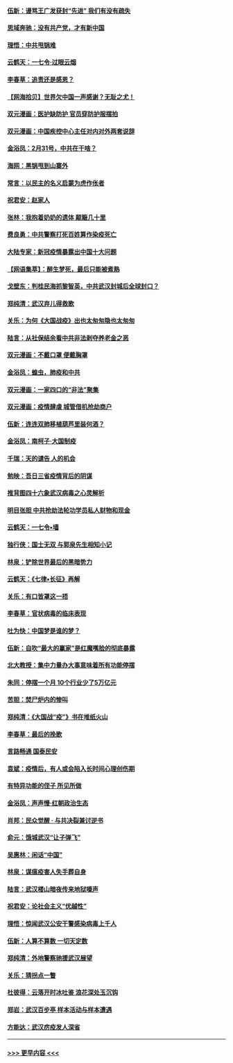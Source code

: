 #### [伍新：谩骂王广发获封“先进” 我们有没有疏失](../pages/nsc993/n11926101.md?t=03092032) 
#### [思域奔驰：没有共产党，才有新中国](../pages/nsc993/n11926058.md?t=03092032) 
#### [理悟：中共甩锅难](../pages/nsc993/n11925355.md?t=03092032) 
#### [云鹤天：一七令·过眼云烟](../pages/nsc993/n11925284.md?t=03092032) 
#### [李春草：追责还是感恩？](../pages/nsc993/n11925274.md?t=03092032) 
#### [【网海拾贝】世界欠中国一声感谢？无耻之尤！](../pages/nsc993/n11925239.md?t=03092032) 
#### [双元漫画：医护缺防护 官员穿防护服摆拍](../pages/nsc993/n11923899.md?t=03092032) 
#### [双元漫画：中国疾控中心主任对内对外两套说辞](../pages/nsc993/n11921994.md?t=03092032) 
#### [金浴凤：2月31号，中共在干啥？](../pages/nsc993/n11922706.md?t=03092032) 
#### [海网：黑锅甩到山寨外](../pages/nsc993/n11922688.md?t=03092032) 
#### [常言：以民主的名义启蒙为虎作伥者](../pages/nsc993/n11922217.md?t=03092032) 
#### [祝君安：赵家人](../pages/nsc993/n11922209.md?t=03092032) 
#### [张林：我抱着奶奶的遗体 颠簸几十里](../pages/nsc993/n11920945.md?t=03092032) 
#### [费良勇：中共警察打死百姓算作染疫死亡](../pages/nsc993/n11919264.md?t=03092032) 
#### [大陆专家：新冠疫情暴露出中国十大问题](../pages/nsc993/n11919187.md?t=03092032) 
#### [【网语集萃】：醉生梦死，最后只能被煮熟](../pages/nsc993/n11918994.md?t=03092032) 
#### [戈壁东：判桂民海抓黎智英，中共武汉封城后全球封口？](../pages/nsc993/n11917982.md?t=03092032) 
#### [郑纯清：武汉弃儿得救歌](../pages/nsc993/n11917881.md?t=03092032) 
#### [关乐：为何《大国战疫》出也太匆匆隐也太匆匆](../pages/nsc993/n11917792.md?t=03092032) 
#### [陆言：从社保结余看中共非法剥夺养老金之恶](../pages/nsc993/n11917084.md?t=03092032) 
#### [双元漫画：不戴口罩 便戴胸罩](../pages/nsc993/n11916447.md?t=03092032) 
#### [金浴凤：蝗虫，肺疫和中共](../pages/nsc993/n11916904.md?t=03092032) 
#### [双元漫画：一家四口的“非法”聚集](../pages/nsc993/n11916378.md?t=03092032) 
#### [双元漫画：疫情肆虐 城管借机抢劫商户](../pages/nsc993/n11916310.md?t=03092032) 
#### [伍新：连连双肺移植葫芦里装何酒？](../pages/nsc993/n11913667.md?t=03092032) 
#### [金浴凤：南柯子·大国制疫](../pages/nsc993/n11913657.md?t=03092032) 
#### [千瑞：天的谴告  人的机会](../pages/nsc993/n11913309.md?t=03092032) 
#### [勉映：吾日三省疫情背后的阴谋](../pages/nsc993/n11913079.md?t=03092032) 
#### [推背图四十六象武汉病毒之心灵解析](../pages/nsc993/n11911761.md?t=03092032) 
#### [明目张胆 中共抢劫法轮功学员私人财物和现金](../pages/nsc993/n11910262.md?t=03092032) 
#### [云鹤天：一七令▪墙](../pages/nsc993/n11910627.md?t=03092032) 
#### [独行侠：国士无双 与郭泉先生相知小记](../pages/nsc993/n11910613.md?t=03092032) 
#### [林泉：铲除世界最后的黑暗势力](../pages/nsc993/n11909320.md?t=03092032) 
#### [云鹤天：《七律▪长征》再解](../pages/nsc993/n11909327.md?t=03092032) 
#### [关乐：有口皆罩这一捂](../pages/nsc993/n11908393.md?t=03092032) 
#### [李春草：官状病毒的临床表现](../pages/nsc993/n11908339.md?t=03092032) 
#### [吐为快：中国梦是谁的梦？](../pages/nsc993/n11906564.md?t=03092032) 
#### [伍新：自吹“最大的赢家”是红魔嘴脸的彻底暴露](../pages/nsc993/n11906407.md?t=03092032) 
#### [北大教授：集中力量办大事意味着所有功能停摆](../pages/nsc993/n11904800.md?t=03092032) 
#### [朱同：停摆一个月 10个行业少了5万亿元](../pages/nsc993/n11904498.md?t=03092032) 
#### [苦胆：焚尸炉内的惨叫](../pages/nsc993/n11904479.md?t=03092032) 
#### [郑纯清：《大国战“疫”》书在堆纸火山](../pages/nsc993/n11904450.md?t=03092032) 
#### [李春草：最后的挽歌](../pages/nsc993/n11904441.md?t=03092032) 
#### [言路畅通 国泰民安](../pages/nsc993/n11904222.md?t=03092032) 
#### [袁斌：疫情后，有人或会陷入长时间心理创伤期](../pages/nsc993/n11901514.md?t=03092032) 
#### [有特异功能的侄子 所见所做](../pages/nsc993/n11901154.md?t=03092032) 
#### [金浴凤：声声慢‧红朝政治生态](../pages/nsc993/n11899553.md?t=03092032) 
#### [肖邦：民众觉醒 · 与共决裂兼讨逆书](../pages/nsc993/n11898435.md?t=03092032) 
#### [俞元：饿城武汉“让子弹飞”](../pages/nsc993/n11898344.md?t=03092032) 
#### [吴惠林：闲话“中国”](../pages/nsc993/n11898182.md?t=03092032) 
#### [林泉：谋瘟疫害人失手葬自身](../pages/nsc993/n11897892.md?t=03092032) 
#### [陆言：武汉楼山暗夜传来地狱嚎声](../pages/nsc993/n11897033.md?t=03092032) 
#### [祝君安：论社会主义“优越性”](../pages/nsc993/n11897005.md?t=03092032) 
#### [理悟：惊闻武汉公安干警感染病毒上千人](../pages/nsc993/n11896947.md?t=03092032) 
#### [伍新：人算不算数 一切天定数](../pages/nsc993/n11893372.md?t=03092032) 
#### [郑纯清：外地警察驰援武汉展望](../pages/nsc993/n11893115.md?t=03092032) 
#### [关乐：猜拐点一瞥](../pages/nsc993/n11893020.md?t=03092032) 
#### [杜彼得：云落开时冰吐鉴 浪花深处玉沉钩](../pages/nsc993/n11892107.md?t=03092032) 
#### [郑岩：武汉百步亭 样本活动与样本遭遇](../pages/nsc993/n11892310.md?t=03092032) 
#### [方能达：武汉疠疫发人深省](../pages/nsc993/n11891376.md?t=03092032) 

----
#### [ >>> 更早内容 <<< ](../indexes/nsc993-earlier.md)
